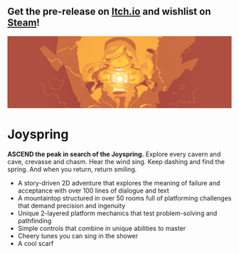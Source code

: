 ## Get the pre-release on [Itch.io](https://studio-heart-engine.itch.io/joyspring) and wishlist on [Steam](https://store.steampowered.com/app/1532360/Joyspring/)!

<p align="center">
  <img src="marketing/heroGraphic.png">
</p>

# Joyspring
**ASCEND the peak in search of the Joyspring.** Explore every cavern and cave, crevasse and chasm. Hear the wind sing. Keep dashing and find the spring. And when you return, return smiling.

* A story-driven 2D adventure that explores the meaning of failure and acceptance with over 100 lines of dialogue and text
* A mountaintop structured in over 50 rooms full of platforming challenges that demand precision and ingenuity
* Unique 2-layered platform mechanics that test problem-solving and pathfinding
* Simple controls that combine in unique abilities to master
* Cheery tunes you can sing in the shower
* A cool scarf
